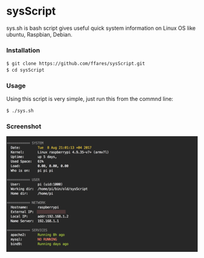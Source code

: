 # sysScript
sys.sh is bash script gives useful quick system information on Linux OS like ubuntu, Raspbian, Debian. 

### Installation

```bash
$ git clone https://github.com/ffares/sysScript.git
$ cd sysScript
```

### Usage

Using this script is very simple, just run this from the commnd line:

```bash
$ ./sys.sh
```

### Screenshot 

![Screenshot](source/screenshot.png)
